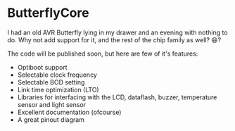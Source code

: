 # ButterflyCore
I had an old AVR Butterfly lying in my drawer and an evening with nothing to do. Why not add support for it, and the rest of the chip family as well? :smile:?

The code will be published soon, but here are few of it's features:
* Optiboot support
* Selectable clock frequency
* Selectable BOD setting
* Link time optimization (LTO)
* Libraries for interfacing with the LCD, dataflash, buzzer, temperature sensor and light sensor
* Excellent documentation (ofcourse)
* A great pinout diagram

